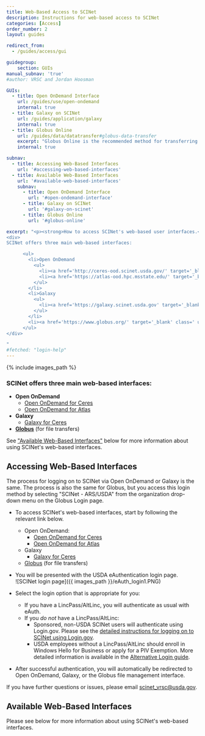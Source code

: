```yaml
---
title: Web-Based Access to SCINet
description: Instructions for web-based access to SCINet
categories: [Access]
order_number: 2
layout: guides

redirect_from: 
  - /guides/access/gui

guidegroup:
    section: GUIs
manual_subnav: 'true'
#author: VRSC and Jordan Hoosman

GUIs:
  - title: Open OnDemand Interface
    url: /guides/use/open-ondemand
    internal: true
  - title: Galaxy on SCINet
    url: /guides/application/galaxy
    internal: true
  - title: Globus Online
    url: /guides/data/datatransfer#globus-data-transfer
    excerpt: "Globus Online is the recommended method for transferring data to or among Ceres, Atlas, and Juno. It provides faster data transfer speeds compared to scp, has a graphical interface, and does not require authentication for every file transfer. To transfer data to or from a local computer, users will need to install Globus Connect Personal which does NOT require admin privileges."
    internal: true

subnav:
  - title: Accessing Web-Based Interfaces
    url: '#accessing-web-based-interfaces'
  - title: Available Web-Based Interfaces
    url: '#available-web-based-interfaces'
    subnav:
      - title: Open OnDemand Interface
        url: '#open-ondemand-interface'
      - title: Galaxy on SCINet
        url: '#galaxy-on-scinet'
      - title: Globus Online
        url: '#globus-online'

excerpt: "<p><strong>How to access SCINet's web-based user interfaces.</strong></p>
<div>
SCINet offers three main web-based interfaces:

      <ul>
        <li>Open OnDemand
          <ul>
            <li><a href='http://ceres-ood.scinet.usda.gov/' target='_blank' class=' usa-link--external' rel='noreferrer'>Open OnDemand for Ceres</a></li>
            <li><a href='https://atlas-ood.hpc.msstate.edu/' target='_blank' class=' usa-link--external' rel='noreferrer'>Open OnDemand for Atlas</a></li>
          </ul>
        </li>
        <li>Galaxy
          <ul>
            <li><a href='https://galaxy.scinet.usda.gov' target='_blank' class=' usa-link--external' rel='noreferrer'>Galaxy for Ceres</a></li>
          </ul>
        </li>
        <li><a href='https://www.globus.org/' target='_blank' class=' usa-link--external' rel='noreferrer'>Globus</a> (for file transfers)</li>
      </ul>
</div>

"
#fetched: "login-help"
---
```


{% include images_path %}



<div class="usa-summary-box" role="region" aria-labelledby="key-information">
  <div class="usa-summary-box__body">
    <h3 class="usa-summary-box__heading" id="key-information">
      SCINet offers three main web-based interfaces:
    </h3>
    <div class="usa-summary-box__text"  markdown='1'>

* **Open OnDemand**
  * [Open OnDemand for Ceres](http://ceres-ood.scinet.usda.gov/)
  * [Open OnDemand for Atlas](https://atlas-ood.hpc.msstate.edu/)
* **Galaxy**
  * [Galaxy for Ceres](https://galaxy.scinet.usda.gov)
* [**Globus**](https://www.globus.org/) (for file transfers)

See ["Available Web-Based Interfaces"](#available-web-based-interfaces) below for more information about using SCINet's web-based interfaces.

</div>
</div>
</div>

## Accessing Web-Based Interfaces

The process for logging on to SCINet via Open OnDemand or Galaxy is the same. The process is also the same for Globus, but you access this login method by selecting "SCINet - ARS/USDA" from the organization drop-down menu on the Globus Login page. 

* To access SCINet's web-based interfaces, start by following the relevant link below.
  * Open OnDemand:
    * [Open OnDemand for Ceres](http://ceres-ood.scinet.usda.gov/)
    * [Open OnDemand for Atlas](https://atlas-ood.hpc.msstate.edu/)
  * Galaxy
    * [Galaxy for Ceres](https://galaxy.scinet.usda.gov)
  * [Globus](https://www.globus.org/) (for file transfers) 

* You will be presented with the USDA eAuthentication login page.  
  ![SCINet login page]({{ images_path }}/eAuth_login1.PNG)
  
* Select the login option that is appropriate for you:
  * If you have a LincPass/AltLinc, you will authenticate as usual with eAuth. 
  * If you _do not_ have a LincPass/AltLinc:
    * Sponsored, non-USDA SCINet users will authenticate using Login.gov. Please see the [detailed instructions for logging on to SCINet using Login.gov](/guides/access/login/alt-login#non-usda-users---logingov).
    * USDA employees without a LincPass/AltLinc should enroll in Windows Hello for Business or apply for a PIV Exemption. More detailed information is available in the [Alternative Login guide](/access/login/alt-login#usda-users-without-a-lincpass).
* After successful authentication, you will automatically be redirected to Open OnDemand, Galaxy, or the Globus file management interface.

If you have further questions or issues, please email [scinet_vrsc@usda.gov](scinet_vrsc@usda.gov). 
 

## Available Web-Based Interfaces

Please see below for more information about using SCINet's web-based interfaces. 

